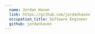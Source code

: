 ```yaml
---
  name: Jordan Haven
  link: https://github.com/jordanhaven
  occupation_title: Software Engineer
  github: jordanhaven
---
```

